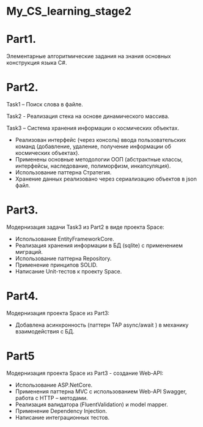 # My_CS_learning_stage2

# Part1.  

Элементарные алгоритмические задания на знания основных конструкция языка С#.

# Part2.  

Task1 – Поиск слова в файле.  

Task2 - Реализация стека на основе динамического массива. 

Task3 – Система хранения информации о космических объектах.  

- Реализован интерфейс (через консоль) ввода пользовательских команд (добавление, удаление, получение информации об космических объектах).
- Применены основные методологии ООП (абстрактные классы, интерфейсы, наследование, полиморфизм, инкапсуляция).   
- Использование паттерна Стратегия.  
- Хранение данных реализовано через сериализацию объектов в json файл. 

# Part3.  

Модернизация задачи Task3 из Part2 в виде проекта Space: 

- Использование EntityFrameworkCore.  
- Реализация хранения информации в БД (sqlite) с применением миграций.  
- Использование паттерна Repository.  
- Применение принципов SOLID.  
- Написание Unit-тестов к проекту Space.  

# Part4.  

Модернизация проекта Space из Part3:  

- Добавлена асинхронность (паттерн TAP async/await ) в механику взаимодействия с БД.  

# Part5  

Модернизация проекта Space из Part3 - создание Web-API:  

- Использование ASP.NetCore.  
- Применения паттерна MVC с использованием Web-API Swagger, работа с HTTP – методами.  
- Реализация валидатора (FluentValidation) и model mapper.  
- Применение Dependency Injection.  
- Написание интеграционных тестов.  








